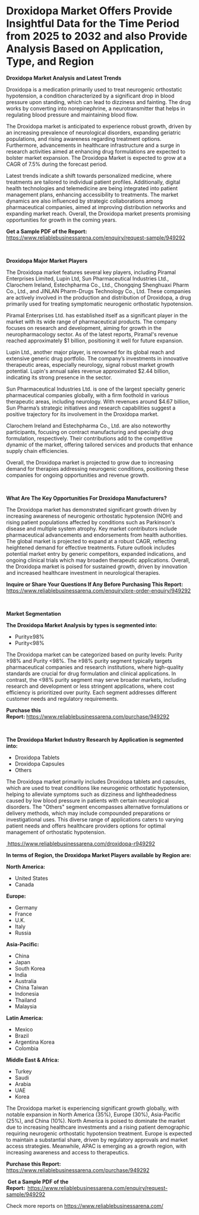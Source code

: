 <p><h1>Droxidopa Market Offers Provide Insightful Data for the Time Period from 2025 to 2032 and also Provide Analysis Based on Application, Type, and Region</h1></p><p><strong>Droxidopa Market Analysis and Latest Trends</strong></p>
<p><p>Droxidopa is a medication primarily used to treat neurogenic orthostatic hypotension, a condition characterized by a significant drop in blood pressure upon standing, which can lead to dizziness and fainting. The drug works by converting into norepinephrine, a neurotransmitter that helps in regulating blood pressure and maintaining blood flow.</p><p>The Droxidopa market is anticipated to experience robust growth, driven by an increasing prevalence of neurological disorders, expanding geriatric populations, and rising awareness regarding treatment options. Furthermore, advancements in healthcare infrastructure and a surge in research activities aimed at enhancing drug formulations are expected to bolster market expansion. The Droxidopa Market is expected to grow at a CAGR of 7.5% during the forecast period.</p><p>Latest trends indicate a shift towards personalized medicine, where treatments are tailored to individual patient profiles. Additionally, digital health technologies and telemedicine are being integrated into patient management plans, enhancing accessibility to treatments. The market dynamics are also influenced by strategic collaborations among pharmaceutical companies, aimed at improving distribution networks and expanding market reach. Overall, the Droxidopa market presents promising opportunities for growth in the coming years.</p></p>
<p><strong>Get a Sample PDF of the Report:&nbsp;</strong> <a href="https://www.reliablebusinessarena.com/enquiry/request-sample/949292?utm_campaign=2115&utm_medium=2&utm_source=Github&utm_content=ia&utm_term=30012025&utm_id=droxidopa">https://www.reliablebusinessarena.com/enquiry/request-sample/949292</a></p>
<p>&nbsp;</p>
<p><strong>Droxidopa Major Market Players</strong></p>
<p><p>The Droxidopa market features several key players, including Piramal Enterprises Limited, Lupin Ltd, Sun Pharmaceutical Industries Ltd., Clarochem Ireland, Estechpharma Co., Ltd., Chongqing Shenghuaxi Pharm Co., Ltd., and JINLAN Pharm-Drugs Technology Co., Ltd. These companies are actively involved in the production and distribution of Droxidopa, a drug primarily used for treating symptomatic neurogenic orthostatic hypotension.</p><p>Piramal Enterprises Ltd. has established itself as a significant player in the market with its wide range of pharmaceutical products. The company focuses on research and development, aiming for growth in the neuropharmacology sector. As of the latest reports, Piramal's revenue reached approximately $1 billion, positioning it well for future expansion.</p><p>Lupin Ltd., another major player, is renowned for its global reach and extensive generic drug portfolio. The company’s investments in innovative therapeutic areas, especially neurology, signal robust market growth potential. Lupin's annual sales revenue approximated $2.44 billion, indicating its strong presence in the sector.</p><p>Sun Pharmaceutical Industries Ltd. is one of the largest specialty generic pharmaceutical companies globally, with a firm foothold in various therapeutic areas, including neurology. With revenues around $4.67 billion, Sun Pharma’s strategic initiatives and research capabilities suggest a positive trajectory for its involvement in the Droxidopa market.</p><p>Clarochem Ireland and Estechpharma Co., Ltd. are also noteworthy participants, focusing on contract manufacturing and specialty drug formulation, respectively. Their contributions add to the competitive dynamic of the market, offering tailored services and products that enhance supply chain efficiencies.</p><p>Overall, the Droxidopa market is projected to grow due to increasing demand for therapies addressing neurogenic conditions, positioning these companies for ongoing opportunities and revenue growth.</p></p>
<p>&nbsp;</p>
<p><strong>What Are The Key Opportunities For Droxidopa Manufacturers?</strong></p>
<p><p>The Droxidopa market has demonstrated significant growth driven by increasing awareness of neurogenic orthostatic hypotension (NOH) and rising patient populations affected by conditions such as Parkinson's disease and multiple system atrophy. Key market contributors include pharmaceutical advancements and endorsements from health authorities. The global market is projected to expand at a robust CAGR, reflecting heightened demand for effective treatments. Future outlook includes potential market entry by generic competitors, expanded indications, and ongoing clinical trials which may broaden therapeutic applications. Overall, the Droxidopa market is poised for sustained growth, driven by innovation and increased healthcare investment in neurological therapies.</p></p>
<p><strong>Inquire or Share Your Questions If Any Before Purchasing This Report:</strong> <a href="https://www.reliablebusinessarena.com/enquiry/pre-order-enquiry/949292?utm_campaign=2115&utm_medium=2&utm_source=Github&utm_content=ia&utm_term=30012025&utm_id=droxidopa">https://www.reliablebusinessarena.com/enquiry/pre-order-enquiry/949292</a></p>
<p>&nbsp;</p>
<p><strong>Market Segmentation</strong></p>
<p><strong>The Droxidopa Market Analysis by types is segmented into:</strong></p>
<p><ul><li>Purity≥98%</li><li>Purity<98%</li></ul></p>
<p><p>The Droxidopa market can be categorized based on purity levels: Purity ≥98% and Purity <98%. The ≥98% purity segment typically targets pharmaceutical companies and research institutions, where high-quality standards are crucial for drug formulation and clinical applications. In contrast, the <98% purity segment may serve broader markets, including research and development or less stringent applications, where cost efficiency is prioritized over purity. Each segment addresses different customer needs and regulatory requirements.</p></p>
<p><strong>Purchase this Report:&nbsp;</strong><a href="https://www.reliablebusinessarena.com/purchase/949292?utm_campaign=2115&utm_medium=2&utm_source=Github&utm_content=ia&utm_term=30012025&utm_id=droxidopa">https://www.reliablebusinessarena.com/purchase/949292</a></p>
<p>&nbsp;</p>
<p><strong>The Droxidopa Market Industry Research by Application is segmented into:</strong></p>
<p><ul><li>Droxidopa Tablets</li><li>Droxidopa Capsules</li><li>Others</li></ul></p>
<p><p>The Droxidopa market primarily includes Droxidopa tablets and capsules, which are used to treat conditions like neurogenic orthostatic hypotension, helping to alleviate symptoms such as dizziness and lightheadedness caused by low blood pressure in patients with certain neurological disorders. The "Others" segment encompasses alternative formulations or delivery methods, which may include compounded preparations or investigational uses. This diverse range of applications caters to varying patient needs and offers healthcare providers options for optimal management of orthostatic hypotension.</p></p>
<p><a href="https://www.reliablebusinessarena.com/droxidopa-r949292?utm_campaign=2115&utm_medium=2&utm_source=Github&utm_content=ia&utm_term=30012025&utm_id=droxidopa">&nbsp;https://www.reliablebusinessarena.com/droxidopa-r949292</a></p>
<p><strong>In terms of Region, the Droxidopa Market Players available by Region are:</strong></p>
<p>
    <p> <strong> North America: </strong>
        <ul>
            <li>United States</li>
            <li>Canada</li>
        </ul>
        </p> 
    <p> <strong> Europe: </strong>
        <ul>
            <li>Germany</li>
            <li>France</li>
            <li>U.K.</li>
            <li>Italy</li>
            <li>Russia</li>
        </ul>
        </p> 
    <p> <strong> Asia-Pacific: </strong>
        <ul>
            <li>China</li>
            <li>Japan</li>
            <li>South Korea</li>
            <li>India</li>
            <li>Australia</li>
            <li>China Taiwan</li>
            <li>Indonesia</li>
            <li>Thailand</li>
            <li>Malaysia</li>
        </ul>
        </p> 
    <p> <strong> Latin America: </strong>
        <ul>
            <li>Mexico</li>
            <li>Brazil</li>
            <li>Argentina Korea</li>
            <li>Colombia</li>
        </ul>
        </p> 
    <p> <strong> Middle East & Africa: </strong>
        <ul>
            <li>Turkey</li>
            <li>Saudi</li>
            <li>Arabia</li>
            <li>UAE</li>
            <li>Korea</li>
        </ul>
    </p>
    </p>
<p><p>The Droxidopa market is experiencing significant growth globally, with notable expansion in North America (35%), Europe (30%), Asia-Pacific (25%), and China (10%). North America is poised to dominate the market due to increasing healthcare investments and a rising patient demographic requiring neurogenic orthostatic hypotension treatment. Europe is expected to maintain a substantial share, driven by regulatory approvals and market access strategies. Meanwhile, APAC is emerging as a growth region, with increasing awareness and access to therapeutics.</p></p>
<p><strong>Purchase this Report: </strong><a href="https://www.reliablebusinessarena.com/purchase/949292?utm_campaign=2115&utm_medium=2&utm_source=Github&utm_content=ia&utm_term=30012025&utm_id=droxidopa">https://www.reliablebusinessarena.com/purchase/949292</a></p>
<p>&nbsp;<strong>Get a Sample PDF of the Report:&nbsp;&nbsp;</strong><a href="https://www.reliablebusinessarena.com/enquiry/request-sample/949292?utm_campaign=2115&utm_medium=2&utm_source=Github&utm_content=ia&utm_term=30012025&utm_id=droxidopa">https://www.reliablebusinessarena.com/enquiry/request-sample/949292</a></p>
<p><strong></strong></p>
<p>Check more reports on <a href="https://www.reliablebusinessarena.com/?utm_campaign=2115&utm_medium=2&utm_source=Github&utm_content=ia&utm_term=30012025&utm_id=droxidopa">https://www.reliablebusinessarena.com/</a></p>